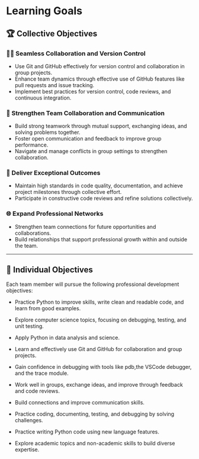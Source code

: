 # Learning Goals

## 🏆 Collective Objectives  

### 🧑‍💻 Seamless Collaboration and Version Control

- Use Git and GitHub effectively for version control and collaboration in group projects.
- Enhance team dynamics through effective use of GitHub features like pull requests and issue tracking.
- Implement best practices for version control, code reviews, and continuous integration.

### 🤝 Strengthen Team Collaboration and Communication  

- Build strong teamwork through mutual support, exchanging ideas, and solving problems together.
- Foster open communication and feedback to improve group performance.  
- Navigate and manage conflicts in group settings to strengthen collaboration.  

### 🎯 Deliver Exceptional Outcomes  

- Maintain high standards in code quality, documentation, and achieve project milestones through collective effort.
- Participate in constructive code reviews and refine solutions collectively.  

### 🌐 Expand Professional Networks  

- Strengthen team connections for future opportunities and collaborations.  
- Build relationships that support professional growth within and outside the team.

---

## 🚀 Individual Objectives  

Each team member will pursue the following professional development objectives:

- Practice Python to improve skills, write clean and readable code, and learn from good examples.
- Explore computer science topics, focusing on debugging, testing, and unit testing.
- Apply Python in data analysis and science.  

- Learn and effectively use Git and GitHub for collaboration and group projects.
- Gain confidence in debugging with tools like pdb,the VSCode debugger, and the trace module.

- Work well in groups, exchange ideas, and improve through feedback and code reviews.
- Build connections and improve communication skills.  

- Practice coding, documenting, testing, and debugging by solving challenges.  

- Practice writing Python code using new language features.  
- Explore academic topics and non-academic skills to build diverse expertise.
  